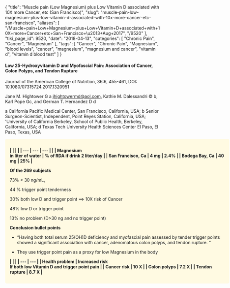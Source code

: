 {
    "title": "Muscle pain (Low Magnesium) plus Low Vitamin D associated with 10X more Cancer, etc (San Francisco)",
    "slug": "muscle-pain-low-magnesium-plus-low-vitamin-d-associated-with-10x-more-cancer-etc-san-francisco",
    "aliases": [
        "/Muscle+pain+Low+Magnesium+plus+Low+Vitamin+D+associated+with+10X+more+Cancer+etc+San+Francisco+\u2013+Aug+2017",
        "/9520"
    ],
    "tiki_page_id": 9520,
    "date": "2018-04-13",
    "categories": [
        "Chronic Pain",
        "Cancer",
        "Magnesium"
    ],
    "tags": [
        "Cancer",
        "Chronic Pain",
        "Magnesium",
        "blood levels",
        "cancer",
        "magnesium",
        "magnesium and cancer",
        "vitamin d",
        "vitamin d blood test"
    ]
}


#### Low 25-Hydroxyvitamin D and Myofascial Pain: Association of Cancer, Colon Polyps, and Tendon Rupture

Journal of the American College of Nutrition, 36:6, 455-461, DOI: 10.1080/07315724.2017.1320951

Jane M. Hightower G a jhightowermd@aol.com, Kathie M. Dalessandri © b, Karl Pope Gc, and German T. Hernandez D d

a California Pacific Medical Center, San Francisco, California, USA; b Senior Surgeon-Scientist, Independent, Point Reyes Station, California, USA; 'University of California Berkeley, School of Public Health, Berkeley, California, USA; d Texas Tech University Health Sciences Center El Paso, El Paso, Texas, USA

<div class="border" style="background-color:#FFFAE2;padding:15px;margin:10px 0;border-radius:5px;width:700px">

 **| | | |
| --- | --- | --- |
|  | Magnesium<br> in liter of water | % of RDA if drink 2 liter/day |
| San Francisco, Ca | 4 mg | 2.4% |
| Bodega Bay, Ca | 40 mg | 25% |** 

 **Of the 269 subjects** 

73%  <  30 ng/mL, 

44 % trigger point tenderness

30% both low D and trigger point ==> 10X risk of Cancer

48% low D or trigger point

13% no problem (D>30 ng and no trigger point)

 **Conclusion bullet points** 

* “Having both total serum 25(OH)D deficiency and myofascial pain assessed by tender trigger points showed a significant association with cancer, adenomatous colon polyps, and tendon rupture. “

* They use trigger point pain as a proxy for low Magnesium in the body

 **| | |
| --- | --- |
| Health problem | Increased risk<br>If both low Vitamin D and trigger point pain |
| Cancer risk | 10 X  |
| Colon polyps | 7.2 X  |
| Tendon rupture  | 8.7 X |**